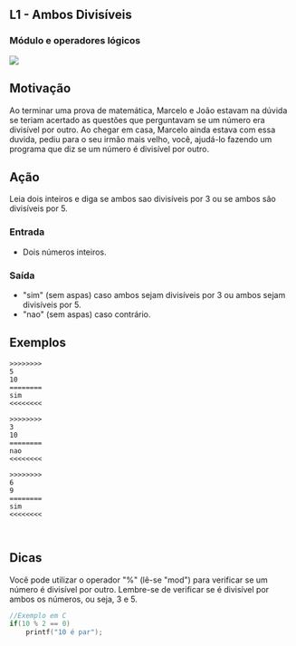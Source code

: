 ## L1 - Ambos Divisíveis
### Módulo e operadores lógicos
[](solver.c)
![](__capa.jpg)

## Motivação

Ao terminar uma prova de matemática, Marcelo e João estavam na dúvida se teriam acertado as questões que perguntavam se um número era divisível por outro. Ao chegar em casa, Marcelo ainda estava com essa duvida, pediu para o seu irmão mais velho, você, ajudá-lo fazendo um programa que diz se um número é divisível por outro.

## Ação

Leia dois inteiros e diga se ambos sao divisíveis por 3 ou se ambos são divisíveis por 5.

### Entrada

- Dois números inteiros.

### Saída

- "sim" (sem aspas) caso ambos sejam divisíveis por 3 ou ambos sejam divisíveis por 5.
- "nao" (sem aspas) caso contrário.
## Exemplos

```
>>>>>>>>
5
10
========
sim
<<<<<<<<

>>>>>>>>
3
10
========
nao
<<<<<<<<

>>>>>>>>
6
9
========
sim
<<<<<<<<



```
## Dicas


Você pode utilizar o operador "%" (lê-se "mod") para verificar se um número é divisível por outro. Lembre-se de verificar se é divisível por ambos os números, ou seja, 3 e 5.

```c
//Exemplo em C
if(10 % 2 == 0)
    printf("10 é par");
```


